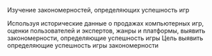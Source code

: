 
Изучение закономерностей, определяющих успешность игр


Используя исторические данные о продажах компьютерных игр, оценки пользователей и экспертов, жанры и платформы, выявить закономерности, определяющие успешность игры 
Цель выявить определяющие успешность игры закономерности


